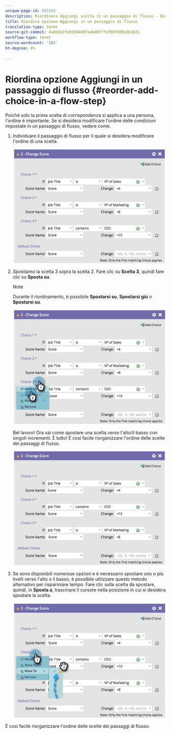 ```yaml
---
unique-page-id: 557333
description: Riordinare Aggiungi scelta in un passaggio di flusso - Documenti Marketo - Documentazione prodotto
title: Riordina opzione Aggiungi in un passaggio di flusso
translation-type: tm+mt
source-git-commit: 4a0bd2efe99284807a46d07ffef0070d9a303631
workflow-type: tm+mt
source-wordcount: '183'
ht-degree: 0%

---
```



# Riordina opzione Aggiungi in un passaggio di flusso {#reorder-add-choice-in-a-flow-step}

Poiché solo la prima scelta di corrispondenza si applica a una persona, l&#39;ordine è importante. Se si desidera modificare l&#39;ordine delle condizioni impostate in un passaggio di flusso, vedere come.

1. Individuare il passaggio di flusso per il quale si desidera modificare l&#39;ordine di una scelta.

   ![](assets/one.png)

1. Spostiamo la scelta 3 sopra la scelta 2. Fare clic su **Scelta 3**, quindi fare clic su **Sposta su**.

   >[!NOTE]
   >
   >Durante il riordinamento, è possibile **Spostarsi su**, **Spostarsi giù** o **Spostarsi su**.

   ![](assets/two.png)

   Bel lavoro! Ora sai come spostare una scelta verso l&#39;alto/il basso con singoli incrementi. È tutto! È così facile riorganizzare l&#39;ordine delle scelte dei passaggi di flusso.

   ![](assets/three.png)

1. Se sono disponibili numerose opzioni e è necessario spostare uno o più livelli verso l&#39;alto o il basso, è possibile utilizzare questo metodo alternativo per risparmiare tempo. Fare clic sulla scelta da spostare, quindi, in **Sposta a**, trascinare il cursore nella posizione in cui si desidera spostare la scelta.

   ![](assets/four.png)

È così facile riorganizzare l&#39;ordine delle scelte dei passaggi di flusso.
